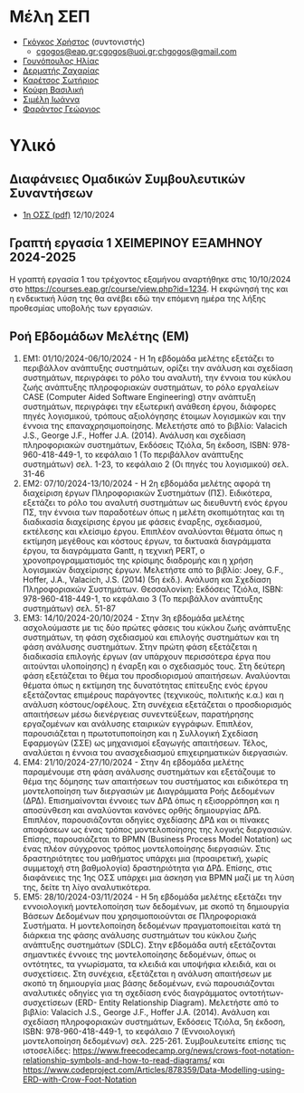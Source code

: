 # Μέλη ΣΕΠ

* [Γκόγκος Χρήστος](https://www.linkedin.com/in/christos-gogos-07a75bb) (συντονιστής) 
    * cgogos@eap.gr;cgogos@uoi.gr;chgogos@gmail.com
* [Γουνόπουλος Ηλίας](https://www.linkedin.com/in/eliasgounopoulos/) 
    <!-- * gounopoulos.ilias@ac.eap.gr;egounopoulos@uowm.gr -->
* [Δερματής Ζαχαρίας](https://www.linkedin.com/in/zacharias-dermatis-80245a85/) 
    <!-- * dermatis.zacharias@ac.eap.gr;zderm@uop.gr -->
* [Καρέτσος Σωτήριος](https://www.linkedin.com/in/sotiris-karetsos-088b562a/) 
    <!-- * karetsos.sotirios@ac.eap.gr;karetsos@gmail.com -->
* [Κούφη Βασιλική](https://www.linkedin.com/in/vassiliki-koufi-163a6512/) 
    <!-- * koufi.vasiliki@ac.eap.gr;vassok@unipi.gr -->
* [Σιμέλη Ιωάννα](https://www.linkedin.com/in/ioannasimeli/) 
    <!-- * simelli.ioanna@ac.eap.gr;ioanna.simeli@gmail.com -->
* [Φαράντος Γεώργιος](https://www.linkedin.com/in/georgios-farantos-497931142/) 
    <!-- * farantos.georgios@ac.eap.gr;grfrinark@gmail.com -->

# Υλικό

## Διαφάνειες Ομαδικών Συμβουλευτικών Συναντήσεων

<!-- Οι διαφάνειες θα ανέβουν στο <https://courses.eap.gr/course/view.php?id=1234> στις 13/10/2024. -->

* [1η ΟΣΣ (pdf)](./resources/3/ΔΙΑΦΑΝΕΙΕΣ%201ΗΣ%20ΟΣΣ.pdf) 12/10/2024 

## Γραπτή εργασία 1 ΧΕΙΜΕΡΙΝΟΥ ΕΞΑΜΗΝΟΥ 2024-2025

Η γραπτή εργασία 1 του τρέχοντος εξαμήνου αναρτήθηκε στις 10/10/2024 στο <https://courses.eap.gr/course/view.php?id=1234>. Η εκφώνησή της και η ενδεικτική λύση της θα ανέβει εδώ την επόμενη ημέρα της λήξης προθεσμίας υποβολής των εργασιών.
<!-- * [Εκφώνηση](./resources/fall_2024_2025_ge1.pdf) -->


<!-- ## Γραπτή εργασία 2 ΧΕΙΜΕΡΙΝΟΥ ΕΞΑΜΗΝΟΥ 2024-2025 
* [Εκφώνηση](./resources/fall_2023_2024_ge2.pdf)
* [Ενδεικτική λύση](./resources/fall_2023_2024_ge2_sol.pdf) -->


## Ροή Εβδομάδων Μελέτης (ΕΜ)

1. ΕΜ1: 01/10/2024-06/10/2024 - Η 1η εβδομάδα μελέτης εξετάζει το περιβάλλον ανάπτυξης συστημάτων, ορίζει την ανάλυση και σχεδίαση συστημάτων, περιγράφει το ρόλο του αναλυτή, την έννοια του κύκλου ζωής ανάπτυξης πληροφοριακών συστημάτων, το ρόλο εργαλείων CASE (Computer Aided Software Engineering) στην ανάπτυξη συστημάτων, περιγράφει την εξωτερική ανάθεση έργου, διάφορες πηγές λογισμικού, τρόπους αξιολόγησης έτοιμων λογισμικών και την έννοια της επαναχρησιμοποίησης. Μελετήστε από το βιβλίο: Valacich J.S., George J.F., Hoffer J.A. (2014). Ανάλυση και σχεδίαση πληροφοριακών συστημάτων, Εκδόσεις Τζιόλα, 5η έκδοση, ISBN: 978-960-418-449-1, το κεφάλαιο 1 (Το περιβάλλον ανάπτυξης συστημάτων) σελ. 1-23, το κεφάλαιο 2 (Οι πηγές του λογισμικού) σελ. 31-46   
2. ΕΜ2: 07/10/2024-13/10/2024 - Η 2η εβδομάδα μελέτης αφορά τη διαχείριση έργων Πληροφοριακών Συστημάτων (ΠΣ). Ειδικότερα, εξετάζει το ρόλο του αναλυτή συστημάτων ως διευθυντή ενός έργου ΠΣ, την έννοια των παραδοτέων όπως η μελέτη σκοπιμότητας και τη διαδικασία διαχείρισης έργου με φάσεις έναρξης, σχεδιασμού, εκτέλεσης και κλείσιμο έργου. Επιπλέον αναλύονται θέματα όπως η εκτίμηση μεγέθους και κόστους έργων, τα δικτυακά διαγράμματα  έργου, τα διαγράμματα Gantt, η τεχνική PERT, o χρονοπρογραμματισμός της κρίσιμης διαδρομής και η χρήση λογισμικών διαχείρισης έργων. Μελετήστε από το βιβλίο: Joey, G.F., Hoffer, J.A., Valacich, J.S. (2014) (5η έκδ.).  Ανάλυση και Σχεδίαση Πληροφοριακών Συστημάτων. Θεσσαλονίκη: Εκδόσεις Τζιόλα, ISBN: 978-960-418-449-1, το κεφάλαιο 3 (Το περιβάλλον ανάπτυξης συστημάτων) σελ. 51-87 
3. ΕΜ3: 14/10/2024-20/10/2024 - Στην 3η εβδομάδα μελέτης ασχολούμαστε με τις δύο πρώτες φάσεις του κύκλου ζωής ανάπτυξης συστημάτων, τη φάση σχεδιασμού και επιλογής συστημάτων και τη φάση ανάλυσης συστημάτων. Στην πρώτη φάση εξετάζεται η διαδικασία επιλογής έργων (αν υπάρχουν περισσότερα έργα που αιτούνται υλοποίησης) η έναρξη και ο σχεδιασμός τους. Στη δεύτερη φάση εξετάζεται το θέμα του προσδιορισμού απαιτήσεων. Αναλύονται θέματα όπως η εκτίμηση της δυνατότητας επίτευξης ενός έργου εξετάζοντας επιμέρους παράγοντες (τεχνικούς, πολιτικής κ.α.) και η ανάλυση κόστους/οφέλους. Στη συνέχεια εξετάζεται ο προσδιορισμός απαιτήσεων μέσω διενέργειας συνεντεύξεων, παρατήρησης εργαζομένων και ανάλυσης εταιρικών εγγράφων. Επιπλέον, παρουσιάζεται η πρωτοτυποποίηση και η Συλλογική Σχεδίαση Εφαρμογών (ΣΣΕ) ως μηχανισμοί εξαγωγής απαιτήσεων. Τέλος, αναλύεται η έννοια του ανασχεδιασμού επιχειρηματικών διεργασιών. 
4. ΕΜ4: 21/10/2024-27/10/2024 - Στην 4η εβδομάδα μελέτης παραμένουμε στη φάση ανάλυσης συστημάτων και εξετάζουμε το θέμα της δόμησης των απαιτήσεων του συστήματος και ειδικότερα τη μοντελοποίηση των διεργασιών με Διαγράμματα Ροής Δεδομένων (ΔΡΔ). Επισημαίνονται έννοιες των ΔΡΔ όπως η εξισορρόπηση και η αποσύνθεση και αναλύονται κανόνες ορθής δημιουργίας ΔΡΔ. Επιπλέον, παρουσιάζονται οδηγίες σχεδίασης ΔΡΔ και οι πίνακες αποφάσεων ως ένας τρόπος μοντελοποίησης της λογικής διεργασιών. Επίσης, παρουσιάζεται το BPMN (Business Process Model Notation) ως ένας πλέον σύγχρονος τρόπος μοντελοποίησης διεργασιών. Στις δραστηριότητες του μαθήματος υπάρχει μια (προαιρετική, χωρίς συμμετοχή στη βαθμολογία) δραστηριότητα για ΔΡΔ. Επίσης, στις διαφάνειες της 1ης ΟΣΣ υπάρχει μια άσκηση για BPMN μαζί με τη λύση της, δείτε τη λίγο αναλυτικότερα.
5. ΕΜ5: 28/10/2024-03/11/2024 - Η 5η εβδομάδα μελέτης εξετάζει την εννοιολογική μοντελοποίηση των δεδομένων, με σκοπό τη δημιουργία Βάσεων Δεδομένων που χρησιμοποιούνται σε Πληροφοριακά Συστήματα. Η μοντελοποίηση δεδομένων πραγματοποιείται κατά τη διάρκεια της φάσης ανάλυσης συστημάτων του κύκλου ζωής ανάπτυξης συστημάτων (SDLC). 
Στην εβδομάδα αυτή εξετάζονται σημαντικές έννοιες της μοντελοποίησης δεδομένων, όπως οι οντότητες, τα γνωρίσματα, τα κλειδιά και υποψήφια κλειδιά, και οι συσχετίσεις. 
Στη συνέχεια, εξετάζεται η ανάλυση απαιτήσεων με σκοπό τη δημιουργία μιας βάσης δεδομένων, ενώ παρουσιάζονται αναλυτικές οδηγίες για τη σχεδίαση ενός διαγράμματος οντοτήτων-συσχετίσεων (ERD- Entity Relationship Diagram). Μελετήστε από το βιβλίο: Valacich J.S., George J.F., Hoffer J.A. (2014). Ανάλυση και σχεδίαση πληροφοριακών συστημάτων, Εκδόσεις Τζιόλα, 5η έκδοση, ISBN: 978-960-418-449-1, το κεφάλαιο 7 (Εννοιολογική μοντελοποίηση δεδομένων) σελ. 225-261. Συμβουλευτείτε επίσης τις ιστοσελίδες: <https://www.freecodecamp.org/news/crows-foot-notation-relationship-symbols-and-how-to-read-diagrams/>  και <https://www.codeproject.com/Articles/878359/Data-Modelling-using-ERD-with-Crow-Foot-Notation>

<!-- 6. ΕΜ6:
7. ΕΜ7:
8. ΕΜ8:
9. ΕΜ9:
10. ΕΜ10:
11. ΕΜ11:
12. ΕΜ12:
13. ΕΜ13: -->